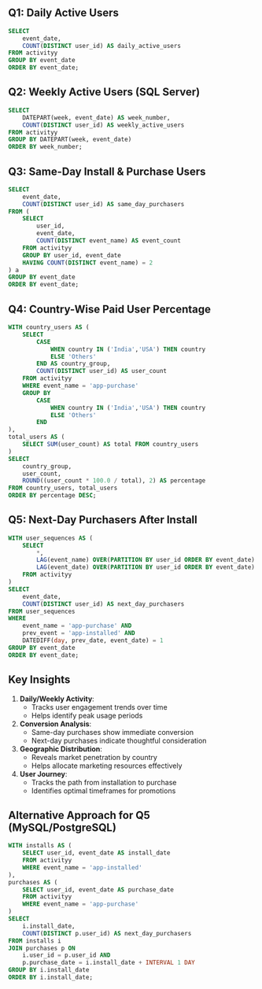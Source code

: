 ## Q1: Daily Active Users

```SQL
SELECT
    event_date,
    COUNT(DISTINCT user_id) AS daily_active_users
FROM activityy
GROUP BY event_date
ORDER BY event_date;
```

## Q2: Weekly Active Users (SQL Server)

```SQL
SELECT
    DATEPART(week, event_date) AS week_number,
    COUNT(DISTINCT user_id) AS weekly_active_users
FROM activityy
GROUP BY DATEPART(week, event_date)
ORDER BY week_number;
```

## Q3: Same-Day Install & Purchase Users

```SQL
SELECT
    event_date,
    COUNT(DISTINCT user_id) AS same_day_purchasers
FROM (
    SELECT
        user_id,
        event_date,
        COUNT(DISTINCT event_name) AS event_count
    FROM activityy
    GROUP BY user_id, event_date
    HAVING COUNT(DISTINCT event_name) = 2
) a
GROUP BY event_date
ORDER BY event_date;
```

## Q4: Country-Wise Paid User Percentage

```SQL
WITH country_users AS (
    SELECT
        CASE
            WHEN country IN ('India','USA') THEN country
            ELSE 'Others'
        END AS country_group,
        COUNT(DISTINCT user_id) AS user_count
    FROM activityy
    WHERE event_name = 'app-purchase'
    GROUP BY
        CASE
            WHEN country IN ('India','USA') THEN country
            ELSE 'Others'
        END
),
total_users AS (
    SELECT SUM(user_count) AS total FROM country_users
)
SELECT
    country_group,
    user_count,
    ROUND((user_count * 100.0 / total), 2) AS percentage
FROM country_users, total_users
ORDER BY percentage DESC;
```

## Q5: Next-Day Purchasers After Install

```SQL
WITH user_sequences AS (
    SELECT
        *,
        LAG(event_name) OVER(PARTITION BY user_id ORDER BY event_date) AS prev_event,
        LAG(event_date) OVER(PARTITION BY user_id ORDER BY event_date) AS prev_date
    FROM activityy
)
SELECT
    event_date,
    COUNT(DISTINCT user_id) AS next_day_purchasers
FROM user_sequences
WHERE
    event_name = 'app-purchase' AND
    prev_event = 'app-installed' AND
    DATEDIFF(day, prev_date, event_date) = 1
GROUP BY event_date
ORDER BY event_date;
```

## Key Insights

1. **Daily/Weekly Activity**:
    - Tracks user engagement trends over time
    - Helps identify peak usage periods
2. **Conversion Analysis**:
    - Same-day purchases show immediate conversion
    - Next-day purchases indicate thoughtful consideration
3. **Geographic Distribution**:
    - Reveals market penetration by country
    - Helps allocate marketing resources effectively
4. **User Journey**:
    - Tracks the path from installation to purchase
    - Identifies optimal timeframes for promotions

## Alternative Approach for Q5 (MySQL/PostgreSQL)

```SQL
WITH installs AS (
    SELECT user_id, event_date AS install_date
    FROM activityy
    WHERE event_name = 'app-installed'
),
purchases AS (
    SELECT user_id, event_date AS purchase_date
    FROM activityy
    WHERE event_name = 'app-purchase'
)
SELECT
    i.install_date,
    COUNT(DISTINCT p.user_id) AS next_day_purchasers
FROM installs i
JOIN purchases p ON
    i.user_id = p.user_id AND
    p.purchase_date = i.install_date + INTERVAL 1 DAY
GROUP BY i.install_date
ORDER BY i.install_date;
```